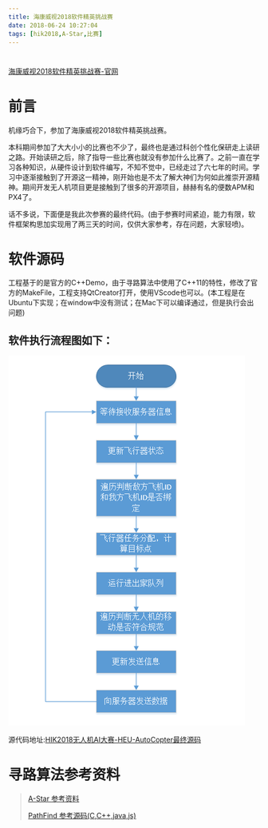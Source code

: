 ```yaml
---
title: 海康威视2018软件精英挑战赛
date: 2018-06-24 10:27:04
tags: [hik2018,A-Star,比赛]
---
```



#  
<!--more-->

[海康威视2018软件精英挑战赛-官网](http://codechallenge.hikvision.com/index.aspx)

前言
====
机缘巧合下，参加了海康威视2018软件精英挑战赛。

本科期间参加了大大小小的比赛也不少了，最终也是通过科创个性化保研走上读研之路。开始读研之后，除了指导一些比赛也就没有参加什么比赛了。之前一直在学习各种知识，从硬件设计到软件编写，不知不觉中，已经走过了六七年的时间。学习中逐渐接触到了开源这一精神，刚开始也是不太了解大神们为何如此推崇开源精神。期间开发无人机项目更是接触到了很多的开源项目，赫赫有名的便数APM和PX4了。

话不多说，下面便是我此次参赛的最终代码。(由于参赛时间紧迫，能力有限，软件框架构思加实现用了两三天的时间，仅供大家参考，存在问题，大家轻喷)。

软件源码
=======
工程基于的是官方的C++Demo，由于寻路算法中使用了C++11的特性，修改了官方的MakeFile，工程支持QtCreator打开，使用VScode也可以。(本工程是在Ubuntu下实现；在window中没有测试；在Mac下可以编译通过，但是执行会出问题)

软件执行流程图如下：
-----------------
![主流程图](../assets/img/hik2018_mainCycle.bmp)

源代码地址:[HIK2018无人机AI大赛-HEU-AutoCopter最终源码](https://github.com/abcdelf/hik2018)


寻路算法参考资料
==============
> [A-Star 参考资料](https://www.jianshu.com/p/74ca39e670ba)
>
> [PathFind 参考源码(C,C++,java,js)](https://github.com/abcdelf/Pathfinding)